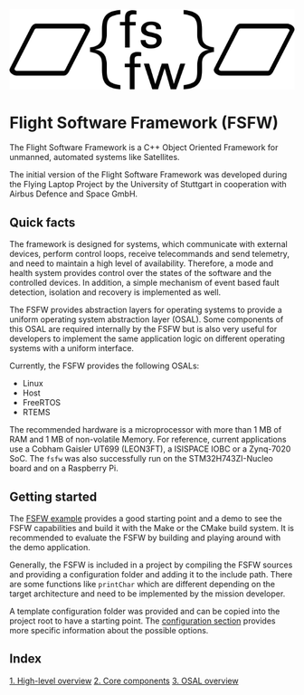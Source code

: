 ![FSFW Logo](logo/FSFW_Logo_V3_bw.png)

# Flight Software Framework (FSFW)

The Flight Software Framework is a C++ Object Oriented Framework for unmanned,
automated systems like Satellites. 

The initial version of the Flight Software Framework was developed during
the Flying Laptop Project by the University of Stuttgart in cooperation
with Airbus Defence and Space GmbH.

## Quick facts

The framework is designed for systems, which communicate with external devices, perform control loops, receive telecommands and send telemetry, and need to maintain a high level of availability. Therefore, a mode and health system provides control over the states of the software and the controlled devices. In addition, a simple mechanism of event based fault detection, isolation and recovery is implemented as well. 

The FSFW provides abstraction layers for operating systems to provide a uniform operating system abstraction layer (OSAL). Some components of this OSAL are required internally by the FSFW but is also very useful for developers to implement the same application logic on different operating systems with a uniform interface.

Currently, the FSFW provides the following OSALs:

- Linux
- Host 
- FreeRTOS
- RTEMS

The recommended hardware is a microprocessor with more than 1 MB of RAM and 1 MB of non-volatile Memory. For reference, current applications use a Cobham Gaisler UT699 (LEON3FT), a ISISPACE IOBC or a Zynq-7020 SoC. The `fsfw` was also successfully run on the STM32H743ZI-Nucleo board and on a Raspberry Pi.

## Getting started

The [FSFW example](https://egit.irs.uni-stuttgart.de/fsfw/fsfw_example) provides a good starting point and a demo to see the FSFW capabilities and build it with the Make or the CMake build system. It is recommended to evaluate the FSFW by building and playing around with the demo application.

Generally, the FSFW is included in a project by compiling the FSFW sources and providing
a configuration folder and adding it to the include path. There are some functions like `printChar` which are different depending on the target architecture and need to be implemented by the mission developer.

A template configuration folder was provided and can be copied into the project root to have
a starting point. The [configuration section](doc/README-config.md#top) provides more specific information about the possible options.

## Index

[1. High-level overview](doc/README-highlevel.md#top)
[2. Core components](doc/README-core.md#top)
[3. OSAL overview](doc/README-osal.md#top)


